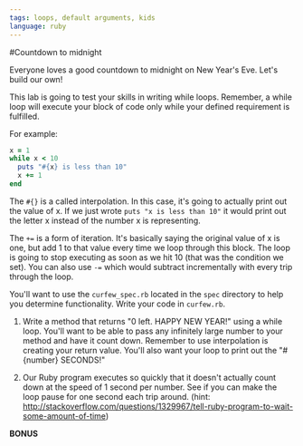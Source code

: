 ```yaml
---
tags: loops, default arguments, kids
language: ruby
---
```


#Countdown to midnight

Everyone loves a good countdown to midnight on New Year's Eve. Let's build our own! 


This lab is going to test your skills in writing while loops. Remember, a while loop will execute your block of code only while your defined requirement is fulfilled. 

For example:

```RUBY
x = 1
while x < 10
  puts "#{x} is less than 10"
  x += 1
end
```

The `#{}` is a called interpolation. In this case, it's going to actually print out the value of x. If we just wrote `puts "x is less than 10"` it would print out the letter x instead of the number x is representing.

The `+=` is a form of iteration. It's basically saying the original value of x is one, but add 1 to that value every time we loop through this block. The loop is going to stop executing as soon as we hit 10 (that was the condition we set). You can also use `-=` which would subtract incrementally with every trip through the loop.

You'll want to use the `curfew_spec.rb` located in the `spec` directory to help you determine functionality. Write your code in `curfew.rb`.

1. Write a method that returns "0 left. HAPPY NEW YEAR!" using a while loop. You'll want to be able to pass any infinitely large number to your method and have it count down. Remember to use interpolation is creating your return value. You'll also want your loop to print out the "#{number} SECONDS!"

2. Our Ruby program executes so quickly that it doesn't actually count down at the speed of 1 second per number. See if you can make the loop pause for one second each trip around. (hint: http://stackoverflow.com/questions/1329967/tell-ruby-program-to-wait-some-amount-of-time)

**BONUS**


